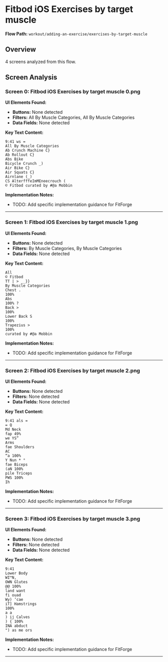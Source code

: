 # Fitbod iOS Exercises by target muscle

**Flow Path:** `workout/adding-an-exercise/exercises-by-target-muscle`

## Overview
4 screens analyzed from this flow.

## Screen Analysis

### Screen 0: Fitbod iOS Exercises by target muscle 0.png

**UI Elements Found:**
- **Buttons:** None detected
- **Filters:** All By Muscle Categories, All By Muscle Categories  
- **Data Fields:** None detected

**Key Text Content:**
```
9:41 ws =
All By Muscle Categories
Ab Crunch Machine C}
Ab Rollout C}
Abs Bike
Bicycle Crunch _)
Air Bike C}
Air Squats C}
Airnlane (_)
CS AlterfffeImMEneecrouch (
© Fitbod curated by #@a Mobbin
```

**Implementation Notes:**
- TODO: Add specific implementation guidance for FitForge

---

### Screen 1: Fitbod iOS Exercises by target muscle 1.png

**UI Elements Found:**
- **Buttons:** None detected
- **Filters:** By Muscle Categories, By Muscle Categories  
- **Data Fields:** None detected

**Key Text Content:**
```
All
© Fitbod
TT | > __}}
By Muscle Categories
Chest .
100%
Abs
100% ?
Back >
100%
Lower Back S
100%
Trapezius >
100%
curated by #@a Mobbin
```

**Implementation Notes:**
- TODO: Add specific implementation guidance for FitForge

---

### Screen 2: Fitbod iOS Exercises by target muscle 2.png

**UI Elements Found:**
- **Buttons:** None detected
- **Filters:** None detected  
- **Data Fields:** None detected

**Key Text Content:**
```
9:41 als =
= Q
Md Neck
fap 49%
we YS”
Arms
fae Shoulders
AC
“a 100%
Y Nun * °
fae Biceps
(aN 100%
pile Triceps
PWS 100%
Ih
```

**Implementation Notes:**
- TODO: Add specific implementation guidance for FitForge

---

### Screen 3: Fitbod iOS Exercises by target muscle 3.png

**UI Elements Found:**
- **Buttons:** None detected
- **Filters:** None detected  
- **Data Fields:** None detected

**Key Text Content:**
```
9:41
Lower Body
WI™N,
OWN Glutes
@@ 100%
land want
fi ouad
Wy) ‘cae
iT] Hamstrings
100%
a a
) ij Calves
) { 100%
INA abduct
") as me ors
```

**Implementation Notes:**
- TODO: Add specific implementation guidance for FitForge

---

